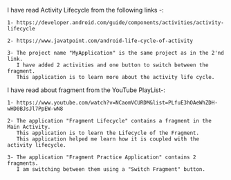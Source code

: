 I have read Activity Lifecycle from the following links -:

    1- https://developer.android.com/guide/components/activities/activity-lifecycle

    2- https://www.javatpoint.com/android-life-cycle-of-activity

    3- The project name "MyApplication" is the same project as in the 2'nd link.
       I have added 2 activities and one button to switch between the fragment.
       This application is to learn more about the activity life cycle. 

I have read about fragment from the YouTube PlayList-:

    1- https://www.youtube.com/watch?v=NCaomVCURDM&list=PLfuE3hOAeWhZDH-wHD0BJsJl7PpEW-wN8 

    2- The application "Fragment Lifecycle" contains a fragment in the Main Activity. 
       This application is to learn the Lifecycle of the Fragment.
       This application helped me learn how it is coupled with the activity lifecycle.

    3- The application "Fragment Practice Application" contains 2 fragments.
       I am switching between them using a "Switch Fragment" button. 

